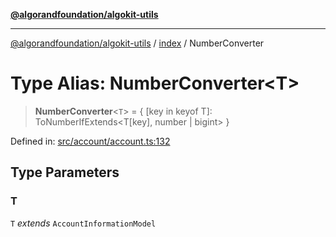[**@algorandfoundation/algokit-utils**](../../README.md)

***

[@algorandfoundation/algokit-utils](../../README.md) / [index](../README.md) / NumberConverter

# Type Alias: NumberConverter\<T\>

> **NumberConverter**\<`T`\> = \{ \[key in keyof T\]: ToNumberIfExtends\<T\[key\], number \| bigint\> \}

Defined in: [src/account/account.ts:132](https://github.com/algorandfoundation/algokit-utils-ts/blob/main/src/account/account.ts#L132)

## Type Parameters

### T

`T` *extends* `AccountInformationModel`
